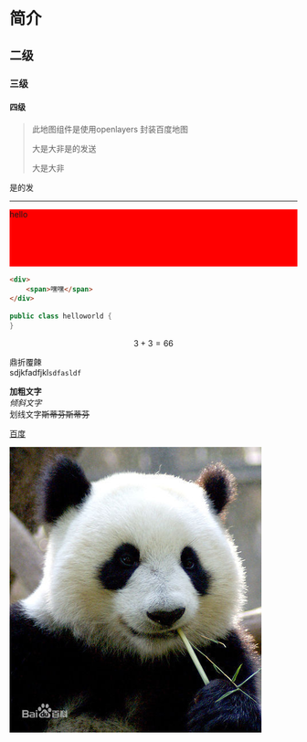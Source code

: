 # 简介

## 二级

### 三级

#### 四级

> 此地图组件是使用openlayers 封装百度地图
>
> 大是大非是的发送
>
> 大是大非

是的发

---

<div style="background-color:red; height:100px">
    hello
</div>

```html
<div>
    <span>嘿嘿</span>
</div>
```


```java
public class helloworld {
}

```



$$3+3=66$$



鼎折覆餗  
sdjkfadfjkl`sdfasldf`

**加粗文字**  
_倾斜文字_  
划线文字~~斯蒂芬斯蒂芬~~

[百度](/www.baidu.com)

![熊猫图片](/assets/headerImg.jpg)

